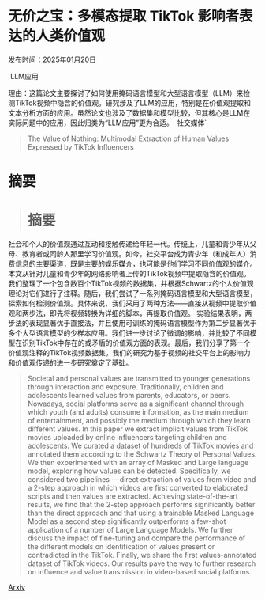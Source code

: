 # 无价之宝：多模态提取 TikTok 影响者表达的人类价值观

发布时间：2025年01月20日

`LLM应用

理由：这篇论文主要探讨了如何使用掩码语言模型和大型语言模型（LLM）来检测TikTok视频中隐含的价值观。研究涉及了LLM的应用，特别是在价值观提取和文本分析方面的应用。虽然论文也涉及了数据集和模型比较，但其核心是LLM在实际问题中的应用，因此归类为“LLM应用”更为合适。` `社交媒体`

> The Value of Nothing: Multimodal Extraction of Human Values Expressed by TikTok Influencers

# 摘要

> # 摘要
社会和个人的价值观通过互动和接触传递给年轻一代。传统上，儿童和青少年从父母、教育者或同龄人那里学习价值观。如今，社交平台成为青少年（和成年人）消费信息的主要渠道，既是主要的娱乐媒介，也可能是他们学习不同价值观的媒介。本文从针对儿童和青少年的网络影响者上传的TikTok视频中提取隐含的价值观。我们整理了一个包含数百个TikTok视频的数据集，并根据Schwartz的个人价值观理论对它们进行了注释。随后，我们尝试了一系列掩码语言模型和大型语言模型，探索如何检测价值观。具体来说，我们采用了两种方法——直接从视频中提取价值观和两步法，即先将视频转换为详细的脚本，再提取价值观。
  实验结果表明，两步法的表现显著优于直接法，并且使用可训练的掩码语言模型作为第二步显著优于多个大型语言模型的少样本应用。我们进一步讨论了微调的影响，并比较了不同模型在识别TikTok中存在的或矛盾的价值观方面的表现。最后，我们分享了第一个价值观注释的TikTok视频数据集。我们的研究为基于视频的社交平台上的影响力和价值观传递的进一步研究奠定了基础。

> Societal and personal values are transmitted to younger generations through interaction and exposure. Traditionally, children and adolescents learned values from parents, educators, or peers. Nowadays, social platforms serve as a significant channel through which youth (and adults) consume information, as the main medium of entertainment, and possibly the medium through which they learn different values. In this paper we extract implicit values from TikTok movies uploaded by online influencers targeting children and adolescents. We curated a dataset of hundreds of TikTok movies and annotated them according to the Schwartz Theory of Personal Values. We then experimented with an array of Masked and Large language model, exploring how values can be detected. Specifically, we considered two pipelines -- direct extraction of values from video and a 2-step approach in which videos are first converted to elaborated scripts and then values are extracted.
  Achieving state-of-the-art results, we find that the 2-step approach performs significantly better than the direct approach and that using a trainable Masked Language Model as a second step significantly outperforms a few-shot application of a number of Large Language Models. We further discuss the impact of fine-tuning and compare the performance of the different models on identification of values present or contradicted in the TikTok. Finally, we share the first values-annotated dataset of TikTok videos. Our results pave the way to further research on influence and value transmission in video-based social platforms.

[Arxiv](https://arxiv.org/abs/2501.11770)
